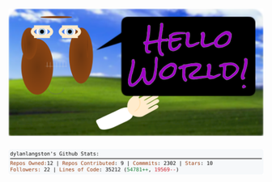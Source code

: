 <!-- 
Version 2.0.64
Built Mon Jul 01 2024 18:09:11 GMT+0000 (Coordinated Universal Time)
-->

<h1 align="center">
  <a href="https://github.com/dylanlangston/dylanlangston/tree/master/src" title="Click to View Source">
    <picture width="100%" alt="Dylan">
      <source media="(prefers-color-scheme: dark)" srcset="dylan-dark.svg?version=2.0.64">
      <img src="dylan-light.svg?version=2.0.64" alt="Dylan">
    </picture>
  </a>
</h1>

<div align="center">
  <picture width="100%" alt="Profile Info and Stats">
    <source media="(prefers-color-scheme: dark)" srcset="stats-dark.svg?version=2.0.64">
    <img src="stats-light.svg?version=2.0.64" alt="Profile Info and Stats">
  </picture>
</div>

